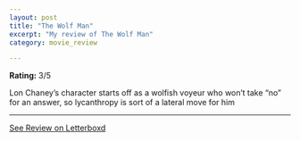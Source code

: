 ```yaml
---
layout: post
title: "The Wolf Man"
excerpt: "My review of The Wolf Man"
category: movie_review

---
```


**Rating:** 3/5

Lon Chaney’s character starts off as a wolfish voyeur who won’t take “no” for an answer, so lycanthropy is sort of a lateral move for him

<hr>

[See Review on Letterboxd](https://boxd.it/3p8qTV)
